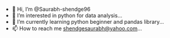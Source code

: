 - 👋 Hi, I’m @Saurabh-shendge96
- 👀 I’m interested in python for data analysis...
- 🌱 I’m currently learning python beginner and pandas library...
- 📫 How to reach me shendgesaurabh@yahoo.com...

<!---
Saurabh-shendge96/Saurabh-shendge96 is a ✨ special ✨ repository because its `README.md` (this file) appears on your GitHub profile.
You can click the Preview link to take a look at your changes.
--->
